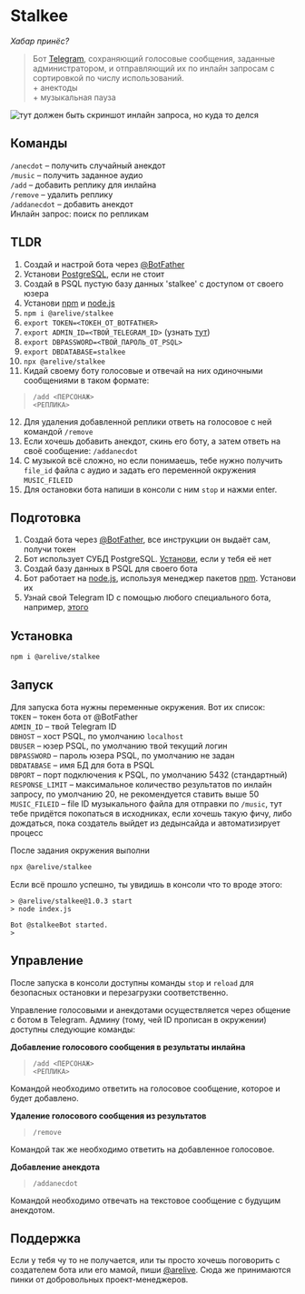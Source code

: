 # Stalkee
*Хабар принёс?*

> Бот [Telegram](//telegram.org), сохраняющий голосовые сообщения, заданные администратором, и отправляющий их по инлайн запросам с сортировкой по числу использований.  
\+ анектоды  
\+ музыкальная пауза

![тут должен быть скриншот инлайн запроса, но куда то делся](https://user-images.githubusercontent.com/36796676/127343858-474b275f-ab45-4a23-9c96-b118f4d389d1.png)

## Команды
`/anecdot` – получить случайный анекдот  
`/music` – получить заданное аудио  
`/add` – добавить реплику для инлайна  
`/remove` – удалить реплику  
`/addanecdot` – добавить анекдот  
Инлайн запрос: поиск по репликам

## TLDR
1. Создай и настрой бота через [@BotFather](//t.me/BotFather)
2. Установи [PostgreSQL](//www.postgresql.org/download/), если не стоит
3. Создай в PSQL пустую базу данных 'stalkee' с доступом от своего юзера
4. Установи [npm](//www.npmjs.com) и [node.js](//npmjs.com/package/node)
5. `npm i @arelive/stalkee`
6. `export TOKEN=<ТОКЕН_ОТ_BOTFATHER>`
7. `export ADMIN_ID=<ТВОЙ_TELEGRAM_ID>` (узнать [тут](//t.me/myidbot))
8. `export DBPASSWORD=<ТВОЙ_ПАРОЛЬ_ОТ_PSQL>`
9. `export DBDATABASE=stalkee`
10. `npx @arelive/stalkee`
11. Кидай своему боту голосовые и отвечай на них одиночными сообщениями в таком формате:
> `/add <ПЕРСОНАЖ>`  
> `<РЕПЛИКА>`
12. Для удаления добавленной реплики ответь на голосовое с ней командой `/remove`
13. Если хочешь добавить анекдот, скинь его боту, а затем ответь на своё сообщение: `/addanecdot`
14. С музыкой всё сложно, но если понимаешь, тебе нужно получить `file_id` файла с аудио и задать его переменной окружения `MUSIC_FILEID`
15. Для остановки бота напиши в консоли с ним `stop` и нажми enter.

## Подготовка
1. Создай бота через [@BotFather](//t.me/BotFather), все инструкции он выдаёт сам, получи токен
2. Бот использует СУБД PostgreSQL. [Установи](//www.postgresql.org/download/), если у тебя её нет
3. Создай базу данных в PSQL для своего бота
4. Бот работает на [node.js](//npmjs.com/package/node), используя менеджер пакетов [npm](//www.npmjs.com). Установи их
5. Узнай свой Telegram ID с помощью любого специального бота, например, [этого](//t.me/myidbot)

## Установка
```bash
npm i @arelive/stalkee
```

## Запуск
Для запуска бота нужны переменные окружения. Вот их список:  
`TOKEN` – токен бота от @BotFather  
`ADMIN_ID` – твой Telegram ID  
`DBHOST` – хост PSQL, по умолчанию `localhost`  
`DBUSER` – юзер PSQL, по умолчанию твой текущий логин  
`DBPASSWORD` – пароль юзера PSQL, по умолчанию не задан  
`DBDATABASE` – имя БД для бота в PSQL  
`DBPORT` – порт подключения к PSQL, по умолчанию 5432 (стандартный)  
`RESPONSE_LIMIT` – максимальное количество результатов по инлайн запросу, по умолчанию 20, не рекомендуется ставить выше 50  
`MUSIC_FILEID` – file ID музыкального файла для отправки по `/music`, тут тебе придётся покопаться в исходниках, если хочешь такую фичу, либо дождаться, пока создатель выйдет из дедынсайда и автоматизирует процесс

После задания окружения выполни
```bash
npx @arelive/stalkee
```

Если всё прошло успешно, ты увидишь в консоли что то вроде этого:
```
> @arelive/stalkee@1.0.3 start
> node index.js

Bot @stalkeeBot started.
>
```

## Управление
После запуска в консоли доступны команды `stop` и `reload` для безопасных остановки и перезагрузки соответственно.

Управление голосовыми и анекдотами осуществляется через общение с ботом в Telegram. Админу (тому, чей ID прописан в окружении) доступны следующие команды:

**Добавление голосового сообщения в результаты инлайна**
> `/add <ПЕРСОНАЖ>`  
> `<РЕПЛИКА>`

Командой необходимо ответить на голосовое сообщение, которое и будет добавлено.

**Удаление голосового сообщения из результатов**
> `/remove`

Командой так же необходимо ответить на добавленное голосовое.

**Добавление анекдота**
> `/addanecdot`

Командой необходимо отвечать на текстовое сообщение с будущим анекдотом.

## Поддержка
Если у тебя чу то не получается, или ты просто хочешь поговорить с создателем бота или его мамой, пиши [@arelive](//t.me/arelive). Сюда же принимаются пинки от добровольных проект-менеджеров.
